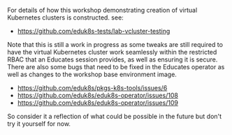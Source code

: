 For details of how this workshop demonstrating creation of virtual Kubernetes
clusters is constructed. see:

* https://github.com/eduk8s-tests/lab-vcluster-testing

Note that this is still a work in progress as some tweaks are still required
to have the virtual Kubernetes cluster work seamlessly within the restricted
RBAC that an Educates session provides, as well as ensuring it is secure.
There are also some bugs that need to be fixed in the Educates operator as
well as changes to the workshop base environment image.

* https://github.com/eduk8s/pkgs-k8s-tools/issues/6
* https://github.com/eduk8s/eduk8s-operator/issues/108
* https://github.com/eduk8s/eduk8s-operator/issues/109

So consider it a reflection of what could be possible in the future but don't
try it yourself for now.
